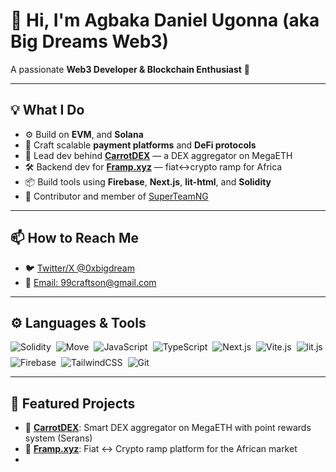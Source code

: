 # 👋 Hi, I'm Agbaka Daniel Ugonna (aka **Big Dreams Web3**)

A passionate **Web3 Developer & Blockchain Enthusiast** 🚀  

---

## 💡 What I Do
- ⚙️ Build on **EVM**, and **Solana**
- 🧾 Craft scalable **payment platforms** and **DeFi protocols**
- 🥕 Lead dev behind [**CarrotDEX**](https://carrotdex.xyz) — a DEX aggregator on MegaETH
- 🛠️ Backend dev for [**Framp.xyz**](https://framp.xyz) — fiat↔crypto ramp for Africa
- 📦 Build tools using **Firebase**, **Next.js**, **lit-html**, and **Solidity**
- 🧠 Contributor and member of [SuperTeamNG](https://x.com/SuperteamNG)

---

## 📫 How to Reach Me

- 🐦 [Twitter/X @0xbigdream](https://x.com/0xbigdream)  
- 📧 [Email: 99craftson@gmail.com](mailto:99craftson@gmail.com)  
---

## ⚙️ Languages & Tools

<div style="display: flex; flex-wrap: wrap; gap: 8px;">
  <img src="https://img.shields.io/badge/Solidity-363636?style=for-the-badge&logo=solidity&logoColor=white" alt="Solidity" />
  <img src="https://img.shields.io/badge/Move-FF4C3B?style=for-the-badge&logo=protonmail&logoColor=white" alt="Move" />
  <img src="https://img.shields.io/badge/JavaScript-F7DF1E?style=for-the-badge&logo=javascript&logoColor=black" alt="JavaScript" />
  <img src="https://img.shields.io/badge/TypeScript-007ACC?style=for-the-badge&logo=typescript&logoColor=white" alt="TypeScript" />
  <img src="https://img.shields.io/badge/Next.js-000000?style=for-the-badge&logo=nextdotjs&logoColor=white" alt="Next.js" />
  <img src="https://img.shields.io/badge/Vite-646CFF?style=for-the-badge&logo=vite&logoColor=white" alt="Vite.js" />
  <img src="https://img.shields.io/badge/lit.js-324FFF?style=for-the-badge&logo=webcomponents.org&logoColor=white" alt="lit.js" />
  <img src="https://img.shields.io/badge/Firebase-FFCA28?style=for-the-badge&logo=firebase&logoColor=black" alt="Firebase" />
  <img src="https://img.shields.io/badge/TailwindCSS-38B2AC?style=for-the-badge&logo=tailwindcss&logoColor=white" alt="TailwindCSS" />
  <img src="https://img.shields.io/badge/Git-F05032?style=for-the-badge&logo=git&logoColor=white" alt="Git" />
</div>

---

## 🧩 Featured Projects
- 🥕 [**CarrotDEX**](https://carrot.xyz): Smart DEX aggregator on MegaETH with point rewards system (Serans)  
- 🌉 [**Framp.xyz**](https://framp.xyz): Fiat ↔ Crypto ramp platform for the African market
- 
